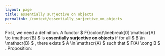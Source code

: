 ```yaml
---
layout: page
title: essentially surjective on objects
permalink: /context/essentially_surjective_on_objects
---
```

First, we need a definition. A functor $ F{\colon}\linebreak[0] \mathscr{A} \to \mathscr{B} $ is **essentially surjective on objects** if for all $ B \in \mathscr{B} $ , there exists $ A \in \mathscr{A} $ such that $ F(A) \cong B $ . Proposition:
